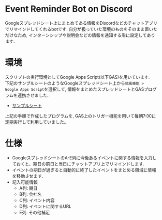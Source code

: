 # Event Reminder Bot on Discord
Googleスプレッドシート上にまとめてある情報をDiscordなどのチャットアプリでリマインドしてくれるbotです.
自分が扱っていた環境のものをそのまま置いただけなため, インターンシップや説明会などの情報を通知する形に設定してあります.

# 環境
スクリプトの実行環境としてGoogle Apps Script(以下GAS)を用いています.\
下記のサンプルシートのようなGoogleスプレッドシート上から`拡張機能 > Google Apps Script`を選択して, 情報をまとめたスプレッドシートとGASプログラムを連携させました.
- [サンプルシート](https://docs.google.com/spreadsheets/d/1pNOjRnwvDSyEaLt6kOVcMQqpEOf69pfN0fmziwzrKsY/edit?usp=sharing)

上記の手順で作成したプログラムを, GAS上のトリガー機能を用いて毎朝7:00に定期実行して利用していました。


# 仕様
  - GoogleスプレッドシートのA-E列に今後あるイベントに関する情報を入力しておくと、期日の前日と当日にチャットアプリ上でリマインドします.
  - イベントの期日が過ぎると自動的に終了したイベントをまとめる領域に情報を移動させます.
  - 記入可能情報
    - A列: 期日
    - B列: 会社名
    - C列: イベント内容
    - D列: イベントに関するURL
    - E列: その他補足
  

